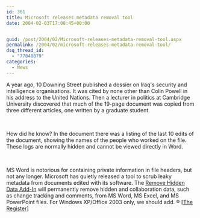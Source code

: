 ```yaml
---
id: 361
title: Microsoft releases metadata removal tool
date: 2004-02-03T17:08:45+00:00


guid: /post/2004/02/Microsoft-releases-metadata-removal-tool.aspx
permalink: /2004/02/microsoft-releases-metadata-removal-tool/
dsq_thread_id:
  - "77848879"
categories:
  - News
---
```

<body xmlns="http://www.w3.org/1999/xhtml">
    <div class="Section1">
        <p class="MsoNormal">
            A year ago, 10 Downing Street published a dossier on Iraq's security and intelligence
            organisations. It was cited by none other than Colin Powell in his address to the
            United Nations. Then a lecturer in politics at Cambridge University discovered that
            much of the 19-page document was copied from three different articles, one written
            by a graduate student.
        </p>
        <p class="MsoNormal">
            &#160;
        </p>
        <p class="MsoNormal">
            How did he know? In the document there was a listing of the last 10 edits of the document,
            showing the names of the people who worked on the file. These logs are normally hidden
            and cannot be viewed directly in Word.
        </p>
        <p class="MsoNormal">
            &#160;
        </p>
        <p class="MsoNormal">
            MS Word is notorious for containing private information in file headers, but not any
            longer. Microsoft has quietly released a tool to scrub leaky metadata from documents
            edited with its software. The <a href="http://www.microsoft.com/downloads/details.aspx?FamilyID=144e54ed-d43e-42ca-bc7b-5446d34e5360&amp;displaylang=en">Remove
            Hidden Data Add-In</a> will permanently remove hidden and collaboration data, such
            as change tracking and comments, from MS Word, MS Excel, and MS PowerPoint files.
            For Windows XP/Office 2003 only, we should add. &reg; [<a href="http://www.theregister.co.uk/content/4/35277.html">The
            Register</a>]
        </p>
    </div>
</body>